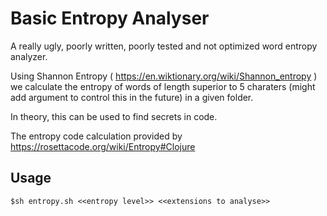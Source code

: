 # Basic Entropy Analyser

A really ugly, poorly written, poorly tested and not optimized word entropy analyzer.

Using Shannon Entropy ( https://en.wiktionary.org/wiki/Shannon_entropy ) we calculate the entropy of words of length superior to 5 charaters (might add argument to control this in the future) in a given folder.

In theory, this can be used to find secrets in code.

The entropy code calculation provided by https://rosettacode.org/wiki/Entropy#Clojure  

## Usage
	$sh entropy.sh <<entropy level>> <<extensions to analyse>>
